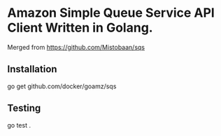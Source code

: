 Amazon Simple Queue Service API Client Written in Golang.
=========================================================

Merged from https://github.com/Mistobaan/sqs

Installation
------------

   go get github.com/docker/goamz/sqs


Testing
-------

   go test .
